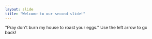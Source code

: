 ```yaml
---
layout: slide
title: "Welcome to our second slide!"
---
```

"Pray don't burn my house to roast your eggs."
Use the left arrow to go back!
